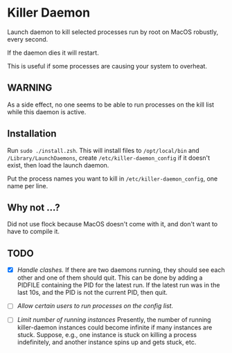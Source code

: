 # Killer Daemon

Launch daemon to kill selected processes run by root on MacOS robustly, every second.

If the daemon dies it will restart.

This is useful if some processes are causing your system to overheat.


## WARNING

As a side effect, no one seems to be able to run processes on the kill list while this daemon is active.


## Installation

Run `sudo ./install.zsh`. This will install files to `/opt/local/bin` and  `/Library/LaunchDaemons`, create `/etc/killer-daemon_config` if it doesn't exist,
then load the launch daemon.

Put the process names you want to kill in `/etc/killer-daemon_config`, one name per line.


## Why not ...?

Did not use flock because MacOS doesn't come with it, and don't want to have to compile it.


## TODO

- [x] *Handle clashes.*
  If there are two daemons running, they should see each other and one of them should quit. 
  This can be done by adding a PIDFILE containing the PID for the latest run.
  If the latest run was in the last 10s, and the PID is not the current PID, then quit.

- [ ] *Allow certain users to run processes on the config list.*

- [ ] *Limit number of running instances*
      Presently, the number of running killer-daemon instances could become infinite if
      many instances are stuck. Suppose, e.g., one instance is stuck on killing
      a process indefinitely, and another instance spins up and gets stuck,
      etc.
